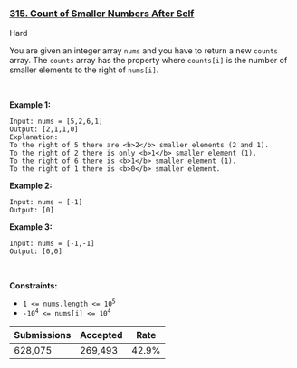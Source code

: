 ### [315. Count of Smaller Numbers After Self](https://leetcode.com/problems/count-of-smaller-numbers-after-self/)

Hard

You are given an integer array `` nums `` and you have to return a new `` counts `` array. The `` counts `` array has the property where `` counts[i] `` is the number of smaller elements to the right of `` nums[i] ``.

 

__Example 1:__

```
Input: nums = [5,2,6,1]
Output: [2,1,1,0]
Explanation:
To the right of 5 there are <b>2</b> smaller elements (2 and 1).
To the right of 2 there is only <b>1</b> smaller element (1).
To the right of 6 there is <b>1</b> smaller element (1).
To the right of 1 there is <b>0</b> smaller element.
```

__Example 2:__

```
Input: nums = [-1]
Output: [0]
```

__Example 3:__

```
Input: nums = [-1,-1]
Output: [0,0]
```

 

__Constraints:__

*   <code>1 <= nums.length <= 10<sup>5</sup></code>
*   <code>-10<sup>4</sup> <= nums[i] <= 10<sup>4</sup></code>

| Submissions    | Accepted     | Rate   |
| -------------- | ------------ | ------ |
| 628,075 | 269,493 | 42.9% |